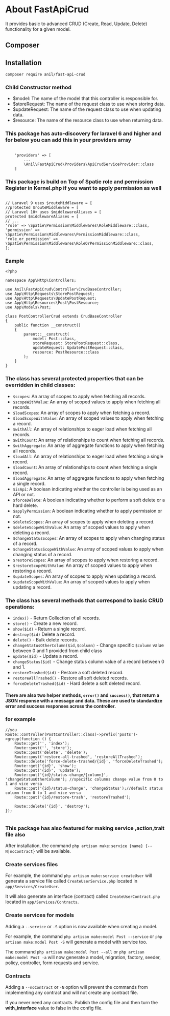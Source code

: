 # About FastApiCrud #

It provides basic to advanced CRUD (Create, Read, Update, Delete) functionality for a given model.

## Composer ##  

## Installation ##

```apacheconf
composer require anil/fast-api-crud
```
### Child Constructor method ####
* $model: The name of the model that this controller is responsible for.
* $storeRequest: The name of the request class to use when storing data.
* $updateRequest: The name of the request class to use when updating data.
* $resource: The name of the resource class to use when returning data.

### This package has auto-discovery for laravel 6 and higher and for below you can add this in your providers array  ###

```

    'providers' => [
        ...
        \Anil\FastApiCrud\Providers\ApiCrudServiceProvider::class
    ]
```


### This package is build on Top of Spatie role and permission Register in Kernel.php if you want to apply permission as well  ###

```angular2html

// Laravel 9 uses $routeMiddleware = [
//protected $routeMiddleware = [
// Laravel 10+ uses $middlewareAliases = [
protected $middlewareAliases = [
// ...
'role' => \Spatie\Permission\Middlewares\RoleMiddleware::class,
'permission' => \Spatie\Permission\Middlewares\PermissionMiddleware::class,
'role_or_permission' => \Spatie\Permission\Middlewares\RoleOrPermissionMiddleware::class,
];

```

### Eample  ###

```apacheconf
<?php

namespace App\Http\Controllers;

use Anil\FastApiCrud\Controller\CrudBaseController;
use App\Http\Requests\StorePostRequest;
use App\Http\Requests\UpdatePostRequest;
use App\Http\Resources\Post\PostResource;
use App\Models\Post;

class PostControllerCrud extends CrudBaseController
{
    public function __construct()
    {
        parent::__construct(
            model: Post::class,
            storeRequest: StorePostRequest::class,
            updateRequest: UpdatePostRequest::class,
            resource: PostResource::class
        );
    }
}

```
### The class has several protected properties that can be overridden in child classes: ###


* ```$scopes```: An array of scopes to apply when fetching all records.
* ```$scopeWithValue```: An array of scoped values to apply when fetching all records.
* ```$loadScopes```: An array of scopes to apply when fetching a record.
* ```$loadScopeWithValue```: An array of scoped values to apply when fetching a record.
* ```$withAll```: An array of relationships to eager load when fetching all records.
* ```$withCount```: An array of relationships to count when fetching all records.
* ```$withAggregate```: An array of aggregate functions to apply when fetching all records.
* ```$loadAll```: An array of relationships to eager load when fetching a single record.
* ```$loadCount```: An array of relationships to count when fetching a single record.
* ```$loadAggregate```: An array of aggregate functions to apply when fetching a single record.
* ```$isApi```: A boolean indicating whether the controller is being used as an API or not.
* ```$forceDelete```: A boolean indicating whether to perform a soft delete or a hard delete.
* ```$applyPermission```: A boolean indicating whether to apply permission or not.
* ```$deleteScopes```: An array of scopes to apply when deleting a record.
* ```$deleteScopeWithValue```: An array of scoped values to apply when deleting a record.
* ```$changeStatusScopes```: An array of scopes to apply when changing status of a record.
* ```$changeStatusScopeWithValue```: An array of scoped values to apply when changing status of a record.
* ```$restoreScopes```: An array of scopes to apply when restoring a record.
* ```$restoreScopeWithValue```: An array of scoped values to apply when restoring a record.
* ```$updateScopes```: An array of scopes to apply when updating a record.
* ```$updateScopeWithValue```: An array of scoped values to apply when updating a record.

### The class has several methods that correspond to basic CRUD operations: ###

 

* ```index()``` - Return Collection of all records.
* ```store()``` - Create a new record.
* ```show($id)``` - Return a single record.
* ```destroy($id)``` Delete a record.
* ```delete()``` - Bulk delete records.
* ```changeStatusOtherColumn($id,$column)``` - Change specific ```$column``` value between 0 and 1 provided from child class
* ```update($id)``` - Update a record.
* ```changeStatus($id)``` - Change status column value of a record between 0 and 1.
* ```restoreTrashed($id)``` - Restore a soft deleted record.
* ```restoreAllTrashed()``` - Restore all soft deleted records.
* ```forceDeleteTrashed($id)``` - Hard delete a soft deleted record.


#### There are also two helper methods, ```error()``` and ```success()```, that return a JSON response with a message and data. These are used to standardize error and success responses across the controller. ####

### for example  ###
```angular2html
//you 
Route::controller(PostController::class)->prefix('posts')->group(function () {
    Route::get('', 'index');
    Route::post('', 'store');
    Route::post('delete', 'delete');
    Route::post('restore-all-trashed', 'restoreAllTrashed');
    Route::delete('force-delete-trashed/{id}', 'forceDeleteTrashed');
    Route::get('{id}', 'show');
    Route::put('{id}', 'update');
    Route::put('{id}/status-change/{column}', 'changeStatusOtherColumn'); //specific columns change value from 0 to 1 and vice versa
    Route::put('{id}/status-change', 'changeStatus');//default status column from 0 to 1 and vice versa
    Route::put('{id}/restore-trash', 'restoreTrashed');

    Route::delete('{id}', 'destroy');
});
    
```
    
### This package has also featured for making service ,action,trait file also  ###
After installation, the command `php artisan make:service {name} {--N|noContract}` will be available.

### Create services files

For example, the command `php artisan make:service createUser` will generate a service file called `CreateUserService.php` located in `app/Services/CreateUser`.

It will also generate an interface (contract) called `CreateUserContract.php` located in `app/Services/Contracts`.

### Create services for models

Adding a ```--service``` or ```-S``` option is now available when creating a model.

For example, the command `php artisan make:model Post --service` or `php artisan make:model Post -S` will generate a model with service too.

The command `php artisan make:model Post --all` or `php artisan make:model Post -a` will now generate a model, migration, factory, seeder, policy, controller, form requests and service.

### Contracts

Adding a ```--noContract``` or ```-N``` option will prevent the commands from implementing any contract and will not create any contract file.

If you never need any contracts. Publish the config file and then turn the **with_interface** value to false in the config file.

